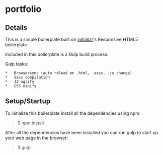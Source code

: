 # portfolio

## Details

This is a simple boilerplate built on [initializr](http://www.initializr.com/)'s Responsive HTML5 boilerplate. 

Included in this boilerplate is a Gulp build process.

Gulp tasks:

	*	Browsersync (auto reload on .html, .sass, .js change)
	*	Sass compilation
	*	JJ uglify
	*	CSS minify

## Setup/Startup

To initialize this boilerplate install all the dependencies using npm:

>$ npm install

After all the dependencies have been installed you can run gulp to start up your web page in the browser:

>$ gulp